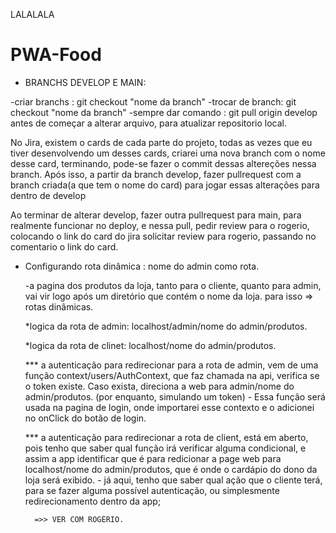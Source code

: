 LALALALA


# PWA-Food

* BRANCHS DEVELOP E MAIN:

-criar branchs : git checkout "nome da branch"
-trocar de branch: git checkout "nome da branch"
-sempre dar comando : git pull origin develop antes de começar a alterar arquivo, para atualizar repositorio local.

No Jira, existem o cards de cada parte do projeto, todas as vezes que eu tiver desenvolvendo um desses cards, criarei uma
nova branch com o nome desse card, terminando, pode-se fazer o commit dessas altereções nessa branch.
Após isso, a partir da branch develop, fazer pullrequest com a branch criada(a que tem o nome do card) para jogar essas alterações
para dentro de develop

Ao terminar de alterar develop, fazer outra pullrequest para main, para  realmente funcionar no deploy, e nessa pull, 
pedir review para o rogerio, colocando o link do card do jira solicitar review para rogerio, passando no comentario o link do card.





- Configurando rota dinâmica : nome do admin como rota.

    -a pagina dos produtos da loja, tanto para o cliente, quanto para admin, vai vir logo após um diretório que contém o nome da loja.
    para isso => rotas dinâmicas.

    *logica da rota de admin: localhost/admin/nome do admin/produtos.

    *logica da rota de clinet: localhost/nome do admin/produtos.

    *** a autenticação para redirecionar para a rota de admin, vem de uma função context/users/AuthContext, que faz chamada na api, verifica se o token existe. Caso exista, direciona a web para admin/nome do admin/produtos.
    (por enquanto, simulando um token)
        - Essa função será usada na pagina de login, onde importarei esse contexto e o adicionei no onClick do botão de login.

    *** a autenticação para redirecionar a rota de client, está em aberto, pois tenho que saber qual função irá verificar alguma condicional, e assim a app identificar que é para redicionar a page web para localhost/nome do admin/produtos, que é onde o cardápio do dono da loja será exibido.
        - já aqui, tenho que saber qual ação que o cliente terá, para se fazer alguma possível autenticação, ou simplesmente redirecionamento dentro da app;

        =>> VER COM ROGÉRIO.
